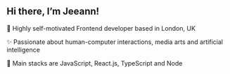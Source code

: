 ## Hi there, I’m Jeeann!

🦕 Highly self-motivated Frontend developer based in London, UK

✨ Passionate about human-computer interactions, media arts and artificial intelligence

🤖 Main stacks are JavaScript, React.js, TypeScript and Node



